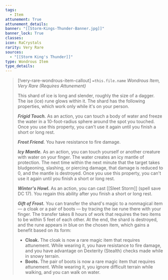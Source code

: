```yaml
---
tags:
  - Item
attunement: True
attunement_details: 
banner: "[[Storm-Kings-Thunder-Banner.jpg]]"
banner_lock: True
classes:
icon: RaCrystals
rarity: Very Rare
sources:
  - "[[Storm King's Thunder]]"
type: Wondrous Item
type_details: 
---
```

>[!very-rare-wondrous-item-callout] `=this.file.name`
>*Wondrous Item, Very Rare (Requires Attunement)*
>
>This shard of ice is long and slender, roughly the size of a dagger. The ise (ice) rune glows within it. The shard has the following properties, which work only while it's on your person.
>
>***Frigid Touch.*** As an action, you can touch a body of water and freeze the water in a 10-foot-radius sphere around the spot you touched. Once you use this property, you can't use it again until you finish a short or long rest.
>
>***Frost Friend.*** You have resistance to fire damage.
>
>***Icy Mantle.*** As an action, you can touch yourself or another creature with water on your finger. The water creates an icy mantle of protection. The next time within the next minute that the target takes bludgeoning, slashing, or piercing damage, that damage is reduced to 0, and the mantle is destroyed. Once you use this property, you can't use it again until you finish a short or long rest.
>
>***Winter's Howl.*** As an action, you can cast [[Sleet Storm]] (spell save DC 17). You regain this ability after you finish a short or long rest.
>
>***Gift of Frost.*** You can transfer the shard's magic to a nonmagical item — a cloak or a pair of boots — by tracing the ise rune there with your finger. The transfer takes 8 hours of work that requires the two items to be within 5 feet of each other. At the end, the shard is destroyed, and the rune appears in blue on the chosen item, which gains a benefit based on its form:
>
>* **Cloak.** The cloak is now a rare magic item that requires attunement. While wearing it, you have resistance to fire damage, and you have advantage on Dexterity (Stealth) checks made while in snowy terrain.
>* **Boots.** The pair of boots is now a rare magic item that requires attunement. While wearing it, you ignore difficult terrain while walking, and you can walk on water.
>
>
